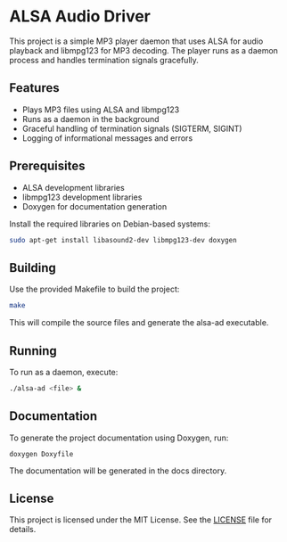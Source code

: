 # ALSA Audio Driver

This project is a simple MP3 player daemon that uses ALSA for audio playback and libmpg123 for MP3 decoding. The player runs as a daemon process and handles termination signals gracefully.

## Features

- Plays MP3 files using ALSA and libmpg123
- Runs as a daemon in the background
- Graceful handling of termination signals (SIGTERM, SIGINT)
- Logging of informational messages and errors

## Prerequisites

- ALSA development libraries
- libmpg123 development libraries
- Doxygen for documentation generation

Install the required libraries on Debian-based systems:
```bash
sudo apt-get install libasound2-dev libmpg123-dev doxygen
```

## Building 
Use the provided Makefile to build the project:
```bash
make 
```
This will compile the source files and generate the alsa-ad executable.

## Running
To run as a daemon, execute:
```bash
./alsa-ad <file> &
```

## Documentation
To generate the project documentation using Doxygen, run:
```
doxygen Doxyfile
```
The documentation will be generated in the docs directory.

## License
This project is licensed under the MIT License. See the [LICENSE](LICENSE) file for details.



